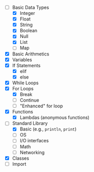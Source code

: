  - [ ] Basic Data Types
     - [x] Integer
     - [x] Float
     - [x] String
     - [x] Boolean
     - [x] Null
     - [x] List
     - [ ] Map
 - [x] Basic Arithmetics
 - [x] Variables
 - [x] If Statements
     - [x] elif
     - [x] else
 - [x] While Loops
 - [x] For Loops
     - [x] Break
     - [ ] Continue
     - [ ] "Enhanced" for loop
 - [x] Functions
     - [x] Lambdas (anonymous functions)
 - [ ] Standard Library
     - [x] Basic (e.g., `println`, `print`)
     - [ ] OS
     - [ ] I/O interfaces
     - [ ] Math
     - [ ] Networking
 - [x] Classes
 - [ ] Import

